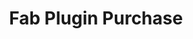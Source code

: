 ---
title: Fab Plugin Purchase
redirect_to: https://www.fab.com/listings/58bf9176-a8dd-4ba5-81f0-e072d0a1f514
sitemap: false
permalink: /fab
search: false
---